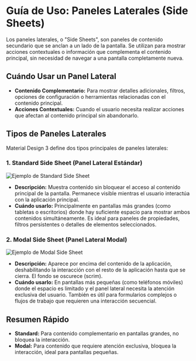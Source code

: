 
# Guía de Uso: Paneles Laterales (Side Sheets)

Los paneles laterales, o "Side Sheets", son paneles de contenido secundario que se anclan a un lado de la pantalla. Se utilizan para mostrar acciones contextuales o información que complementa el contenido principal, sin necesidad de navegar a una pantalla completamente nueva.

## Cuándo Usar un Panel Lateral

*   **Contenido Complementario:** Para mostrar detalles adicionales, filtros, opciones de configuración o herramientas relacionadas con el contenido principal.
*   **Acciones Contextuales:** Cuando el usuario necesita realizar acciones que afectan al contenido principal sin abandonarlo.

## Tipos de Paneles Laterales

Material Design 3 define dos tipos principales de paneles laterales:

### 1. Standard Side Sheet (Panel Lateral Estándar)

![Ejemplo de Standard Side Sheet](https://m3.material.io/assets/images/components/side-sheets/standard-side-sheet.png)

*   **Descripción:** Muestra contenido sin bloquear el acceso al contenido principal de la pantalla. Permanece visible mientras el usuario interactúa con la aplicación principal.
*   **Cuándo usarlo:** Principalmente en pantallas más grandes (como tabletas o escritorios) donde hay suficiente espacio para mostrar ambos contenidos simultáneamente. Es ideal para paneles de propiedades, filtros persistentes o detalles de elementos seleccionados.

### 2. Modal Side Sheet (Panel Lateral Modal)

![Ejemplo de Modal Side Sheet](https://m3.material.io/assets/images/components/side-sheets/modal-side-sheet.png)

*   **Descripción:** Aparece por encima del contenido de la aplicación, deshabilitando la interacción con el resto de la aplicación hasta que se cierra. El fondo se oscurece (scrim).
*   **Cuándo usarlo:** En pantallas más pequeñas (como teléfonos móviles) donde el espacio es limitado y el panel lateral necesita la atención exclusiva del usuario. También es útil para formularios complejos o flujos de trabajo que requieren una interacción secuencial.

## Resumen Rápido

*   **Standard:** Para contenido complementario en pantallas grandes, no bloquea la interacción.
*   **Modal:** Para contenido que requiere atención exclusiva, bloquea la interacción, ideal para pantallas pequeñas.
